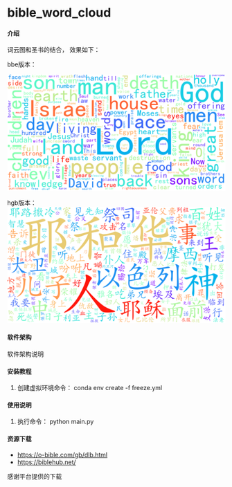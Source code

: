 # bible_word_cloud

#### 介绍
词云图和圣书的结合， 效果如下：

bbe版本：

![bbe_wordcloud](./products/bbe_wordcloud.png)

hgb版本：
![hgb_wordcloud](./products/hgb_wordcloud.png)


#### 软件架构
软件架构说明


#### 安装教程

1.  创建虚拟环境命令： conda env create -f freeze.yml

#### 使用说明

1.  执行命令： python main.py

#### 资源下载

- <https://o-bible.com/gb/dlb.html>
- <https://biblehub.net/>

感谢平台提供的下载
